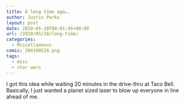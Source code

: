 ```yaml
---
title: A long time ago….
author: Justin Parks
layout: post
date: 2010-05-28T00:01:45+00:00
url: /2010/05/28/long-time/
categories:
  - Miscellaneous
comic: 200100528.png 
tags:
  - misc
  - star wars
---
```

I got this idea while waiting 20 minutes in the drive-thru at Taco Bell. Basically, I just wanted a planet sized laser to blow up everyone in line ahead of me.